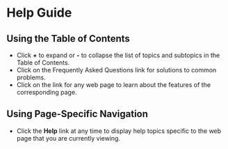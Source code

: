 # Help Guide

## Using the Table of Contents

*   Click **+** to expand or **-** to collapse the list of topics and subtopics in the Table of Contents.
*   Click on the Frequently Asked Questions link for solutions to common problems.
*   Click on the link for any web page to learn about the features of the corresponding page.

## Using Page-Specific Navigation

*   Click the **Help** link at any time to display help topics specific to the web page that you are currently viewing.

